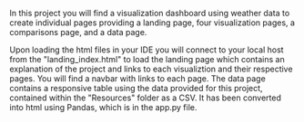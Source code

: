 In this project you will find a visualization dashboard using weather data to create individual pages providing a landing page, four visualization pages, a comparisons page, and a data page.

Upon loading the html files in your IDE you will connect to your local host from the "landing_index.html" to load the landing page which contains an explanation of the project and links to each visualiztion and their respective pages. You will find a navbar with links to each page. The data page contains a responsive table using the data provided for this project, contained within the "Resources" folder as a CSV. It has been converted into html using Pandas, which is in the app.py file.